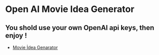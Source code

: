 # Open AI Movie Idea Generator

## You shold use your own OpenAI api keys, then enjoy ! 

- [Movie İdea Genarator ](/images/MoviePitch.png)

